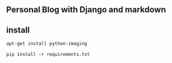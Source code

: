 ## Personal Blog with Django and markdown

## install
```bash
apt-get install python-imaging
```

```
pip install -r requirements.txt
```

